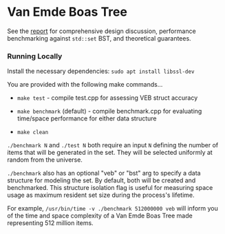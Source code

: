 # Van Emde Boas Tree

See the [report](report.pdf) for comprehensive design discussion, performance benchmarking against `std::set` BST, and theoretical guarantees.

### Running Locally
Install the necessary dependencies: `sudo apt install libssl-dev`

You are provided with the following make commands...

- `make test` - compile test.cpp for assessing VEB struct accuracy

- `make benchmark` (default) - compile benchmark.cpp for evaluating time/space performance for either data structure

- `make clean`

`./benchmark N` and `./test N` both require an input `N` defining the number of items that will be generated in the set. They will be selected uniformly at random from the universe.

`./benchmark` also has an optional "veb" or "bst" arg to specify a data structure for modeling the set. By default, both will be created and benchmarked. This structure isolation flag is useful for measuring space usage as maximum resident set size during the process's lifetime.

For example, `/usr/bin/time -v ./benchmark 512000000 veb` will inform you of the time and space complexity of a Van Emde Boas Tree made representing 512 million items.